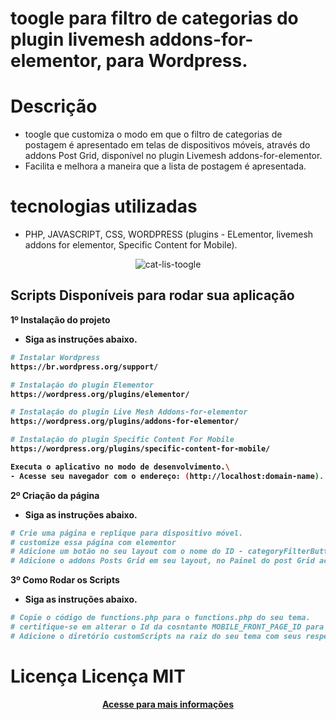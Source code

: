 # toogle para filtro de categorias do plugin livemesh addons-for-elementor, para Wordpress.

# Descrição
- toogle que customiza o modo em que o filtro de categorias de postagem é apresentado em telas de dispositivos móveis, através do addons Post Grid, disponível no plugin Livemesh addons-for-elementor.
- Facilita e melhora a maneira que a lista de postagem é apresentada. 

# tecnologias utilizadas
 - PHP, JAVASCRIPT, CSS, WORDPRESS (plugins - ELementor, livemesh addons for elementor, Specific Content for Mobile).

<p align="center">
 <img src="https://i.ibb.co/LvpHpQB/cat-lis-toogle.png" alt="cat-lis-toogle" border="0">
</p>

## Scripts Disponíveis para rodar sua aplicação

<strong> 1º </srtong>Instalação do projeto 
- Siga as instruções abaixo.

```bash
# Instalar Wordpress
https://br.wordpress.org/support/

# Instalação do plugin Elementor
https://wordpress.org/plugins/elementor/

# Instalação do plugin Live Mesh Addons-for-elementor
https://wordpress.org/plugins/addons-for-elementor/

# Instalação do plugin Specific Content For Mobile
https://wordpress.org/plugins/specific-content-for-mobile/

Executa o aplicativo no modo de desenvolvimento.\
- Acesse seu navegador com o endereço: (http://localhost:domain-name).

```
<strong> 2º </srtong>Criação da página 
- Siga as instruções abaixo.

```bash
# Crie uma página e replique para dispositivo móvel.
# customize essa página com elementor
# Adicione um botão no seu layout com o nome do ID - categoryFilterButton
# Adicione o addons Posts Grid em seu layout, no Painel do post Grid acesse a guia avançado e adicione no nome da classe Css - categoryFilterList
```

<strong> 3º </srtong>Como Rodar os Scripts
- Siga as instruções abaixo.

```bash
# Copie o código de functions.php para o functions.php do seu tema.
# certifique-se em alterar o Id da cosntante MOBILE_FRONT_PAGE_ID para o Id da página criada.
# Adicione o diretório customScripts na raiz do seu tema com seus respectivos arquivos css e js.
```

# Licença Licença MIT
<p align="center">
  <a href="https://github.com/charles-mrt/toolge-post-grid/blob/main/LICENSE" target="_blank">Acesse para mais informações</a>
</p>


